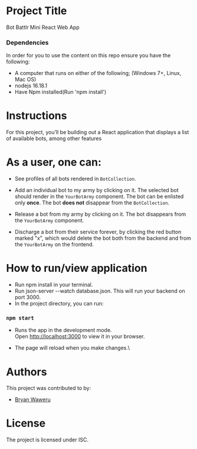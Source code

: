 # Project Title

Bot Battlr Mini React Web App


### Dependencies

In order for you to use the content on this repo ensure you have the following:

* A computer that runs on either of the following; (Windows 7+, Linux, Mac OS)
* nodejs 16.18.1
* Have Npm installed(Run 'npm install')

# Instructions
For this project, you’ll be building out a React application that displays a
list of available bots, among other features

# As a user, one can:
* See profiles of all bots rendered in `BotCollection`.

* Add an individual bot to my army by clicking on it. The selected bot should
  render in the `YourBotArmy` component. The bot can be enlisted only **once**.
  The bot **does not** disappear from the `BotCollection`.

* Release a bot from my army by clicking on it. The bot disappears from the
  `YourBotArmy` component.

* Discharge a bot from their service forever, by clicking the red button marked
  "x", which would delete the bot both from the backend and from the
  `YourBotArmy` on the frontend.

# How to run/view application

* Run npm install in your terminal.
* Run json-server --watch database.json. This will run your backend on port 3000.
* In the project directory, you can run:

### `npm start`

* Runs the app in the development mode.\
Open [http://localhost:3000](http://localhost:3000) to view it in your browser.

* The page will reload when you make changes.\


# Authors
This project was contributed to by:
- [Bryan Waweru](https://github.com/Bwaweru12345)

# License
The project is licensed under ISC.


